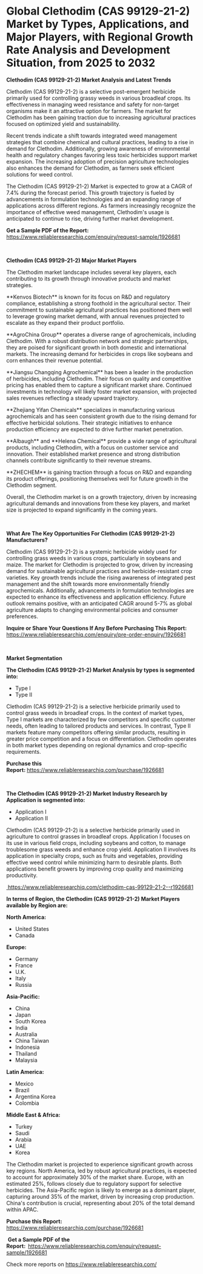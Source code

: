 <p><h1>Global Clethodim (CAS 99129-21-2) Market by Types, Applications, and Major Players, with Regional Growth Rate Analysis and Development Situation, from 2025 to 2032</h1></p><p><strong>Clethodim (CAS 99129-21-2) Market Analysis and Latest Trends</strong></p>
<p><p>Clethodim (CAS 99129-21-2) is a selective post-emergent herbicide primarily used for controlling grassy weeds in various broadleaf crops. Its effectiveness in managing weed resistance and safety for non-target organisms make it an attractive option for farmers. The market for Clethodim has been gaining traction due to increasing agricultural practices focused on optimized yield and sustainability.</p><p>Recent trends indicate a shift towards integrated weed management strategies that combine chemical and cultural practices, leading to a rise in demand for Clethodim. Additionally, growing awareness of environmental health and regulatory changes favoring less toxic herbicides support market expansion. The increasing adoption of precision agriculture technologies also enhances the demand for Clethodim, as farmers seek efficient solutions for weed control.</p><p>The Clethodim (CAS 99129-21-2) Market is expected to grow at a CAGR of 7.4% during the forecast period. This growth trajectory is fueled by advancements in formulation technologies and an expanding range of applications across different regions. As farmers increasingly recognize the importance of effective weed management, Clethodim's usage is anticipated to continue to rise, driving further market development.</p></p>
<p><strong>Get a Sample PDF of the Report:&nbsp;</strong> <a href="https://www.reliableresearchiq.com/enquiry/request-sample/1926681?utm_campaign=3381&utm_medium=2&utm_source=Github&utm_content=ia&utm_term=28032025&utm_id=clethodim-cas-99129-21-2">https://www.reliableresearchiq.com/enquiry/request-sample/1926681</a></p>
<p>&nbsp;</p>
<p><strong>Clethodim (CAS 99129-21-2) Major Market Players</strong></p>
<p><p>The Clethodim market landscape includes several key players, each contributing to its growth through innovative products and market strategies. </p><p>**Kenvos Biotech** is known for its focus on R&D and regulatory compliance, establishing a strong foothold in the agricultural sector. Their commitment to sustainable agricultural practices has positioned them well to leverage growing market demand, with annual revenues projected to escalate as they expand their product portfolio.</p><p>**AgroChina Group** operates a diverse range of agrochemicals, including Clethodim. With a robust distribution network and strategic partnerships, they are poised for significant growth in both domestic and international markets. The increasing demand for herbicides in crops like soybeans and corn enhances their revenue potential.</p><p>**Jiangsu Changqing Agrochemical** has been a leader in the production of herbicides, including Clethodim. Their focus on quality and competitive pricing has enabled them to capture a significant market share. Continued investments in technology will likely foster market expansion, with projected sales revenues reflecting a steady upward trajectory.</p><p>**Zhejiang Yifan Chemicals** specializes in manufacturing various agrochemicals and has seen consistent growth due to the rising demand for effective herbicidal solutions. Their strategic initiatives to enhance production efficiency are expected to drive further market penetration.</p><p>**Albaugh** and **Helena Chemical** provide a wide range of agricultural products, including Clethodim, with a focus on customer service and innovation. Their established market presence and strong distribution channels contribute significantly to their revenue streams.</p><p>**ZHECHEM** is gaining traction through a focus on R&D and expanding its product offerings, positioning themselves well for future growth in the Clethodim segment.</p><p>Overall, the Clethodim market is on a growth trajectory, driven by increasing agricultural demands and innovations from these key players, and market size is projected to expand significantly in the coming years.</p></p>
<p>&nbsp;</p>
<p><strong>What Are The Key Opportunities For Clethodim (CAS 99129-21-2) Manufacturers?</strong></p>
<p><p>Clethodim (CAS 99129-21-2) is a systemic herbicide widely used for controlling grass weeds in various crops, particularly in soybeans and maize. The market for Clethodim is projected to grow, driven by increasing demand for sustainable agricultural practices and herbicide-resistant crop varieties. Key growth trends include the rising awareness of integrated pest management and the shift towards more environmentally friendly agrochemicals. Additionally, advancements in formulation technologies are expected to enhance its effectiveness and application efficiency. Future outlook remains positive, with an anticipated CAGR around 5-7% as global agriculture adapts to changing environmental policies and consumer preferences.</p></p>
<p><strong>Inquire or Share Your Questions If Any Before Purchasing This Report:</strong> <a href="https://www.reliableresearchiq.com/enquiry/pre-order-enquiry/1926681?utm_campaign=3381&utm_medium=2&utm_source=Github&utm_content=ia&utm_term=28032025&utm_id=clethodim-cas-99129-21-2">https://www.reliableresearchiq.com/enquiry/pre-order-enquiry/1926681</a></p>
<p>&nbsp;</p>
<p><strong>Market Segmentation</strong></p>
<p><strong>The Clethodim (CAS 99129-21-2) Market Analysis by types is segmented into:</strong></p>
<p><ul><li>Type I</li><li>Type II</li></ul></p>
<p><p>Clethodim (CAS 99129-21-2) is a selective herbicide primarily used to control grass weeds in broadleaf crops. In the context of market types, Type I markets are characterized by few competitors and specific customer needs, often leading to tailored products and services. In contrast, Type II markets feature many competitors offering similar products, resulting in greater price competition and a focus on differentiation. Clethodim operates in both market types depending on regional dynamics and crop-specific requirements.</p></p>
<p><strong>Purchase this Report:&nbsp;</strong><a href="https://www.reliableresearchiq.com/purchase/1926681?utm_campaign=3381&utm_medium=2&utm_source=Github&utm_content=ia&utm_term=28032025&utm_id=clethodim-cas-99129-21-2">https://www.reliableresearchiq.com/purchase/1926681</a></p>
<p>&nbsp;</p>
<p><strong>The Clethodim (CAS 99129-21-2) Market Industry Research by Application is segmented into:</strong></p>
<p><ul><li>Application I</li><li>Application II</li></ul></p>
<p><p>Clethodim (CAS 99129-21-2) is a selective herbicide primarily used in agriculture to control grasses in broadleaf crops. Application I focuses on its use in various field crops, including soybeans and cotton, to manage troublesome grass weeds and enhance crop yield. Application II involves its application in specialty crops, such as fruits and vegetables, providing effective weed control while minimizing harm to desirable plants. Both applications benefit growers by improving crop quality and maximizing productivity.</p></p>
<p><a href="https://www.reliableresearchiq.com/clethodim-cas-99129-21-2--r1926681?utm_campaign=3381&utm_medium=2&utm_source=Github&utm_content=ia&utm_term=28032025&utm_id=clethodim-cas-99129-21-2">&nbsp;https://www.reliableresearchiq.com/clethodim-cas-99129-21-2--r1926681</a></p>
<p><strong>In terms of Region, the Clethodim (CAS 99129-21-2) Market Players available by Region are:</strong></p>
<p>
    <p> <strong> North America: </strong>
        <ul>
            <li>United States</li>
            <li>Canada</li>
        </ul>
        </p> 
    <p> <strong> Europe: </strong>
        <ul>
            <li>Germany</li>
            <li>France</li>
            <li>U.K.</li>
            <li>Italy</li>
            <li>Russia</li>
        </ul>
        </p> 
    <p> <strong> Asia-Pacific: </strong>
        <ul>
            <li>China</li>
            <li>Japan</li>
            <li>South Korea</li>
            <li>India</li>
            <li>Australia</li>
            <li>China Taiwan</li>
            <li>Indonesia</li>
            <li>Thailand</li>
            <li>Malaysia</li>
        </ul>
        </p> 
    <p> <strong> Latin America: </strong>
        <ul>
            <li>Mexico</li>
            <li>Brazil</li>
            <li>Argentina Korea</li>
            <li>Colombia</li>
        </ul>
        </p> 
    <p> <strong> Middle East & Africa: </strong>
        <ul>
            <li>Turkey</li>
            <li>Saudi</li>
            <li>Arabia</li>
            <li>UAE</li>
            <li>Korea</li>
        </ul>
    </p>
    </p>
<p><p>The Clethodim market is projected to experience significant growth across key regions. North America, led by robust agricultural practices, is expected to account for approximately 30% of the market share. Europe, with an estimated 25%, follows closely due to regulatory support for selective herbicides. The Asia-Pacific region is likely to emerge as a dominant player, capturing around 35% of the market, driven by increasing crop production. China's contribution is crucial, representing about 20% of the total demand within APAC.</p></p>
<p><strong>Purchase this Report: </strong><a href="https://www.reliableresearchiq.com/purchase/1926681?utm_campaign=3381&utm_medium=2&utm_source=Github&utm_content=ia&utm_term=28032025&utm_id=clethodim-cas-99129-21-2">https://www.reliableresearchiq.com/purchase/1926681</a></p>
<p>&nbsp;<strong>Get a Sample PDF of the Report:&nbsp;&nbsp;</strong><a href="https://www.reliableresearchiq.com/enquiry/request-sample/1926681?utm_campaign=3381&utm_medium=2&utm_source=Github&utm_content=ia&utm_term=28032025&utm_id=clethodim-cas-99129-21-2">https://www.reliableresearchiq.com/enquiry/request-sample/1926681</a></p>
<p><strong></strong></p>
<p>Check more reports on <a href="https://www.reliableresearchiq.com/?utm_campaign=3381&utm_medium=2&utm_source=Github&utm_content=ia&utm_term=28032025&utm_id=clethodim-cas-99129-21-2">https://www.reliableresearchiq.com/</a></p>
